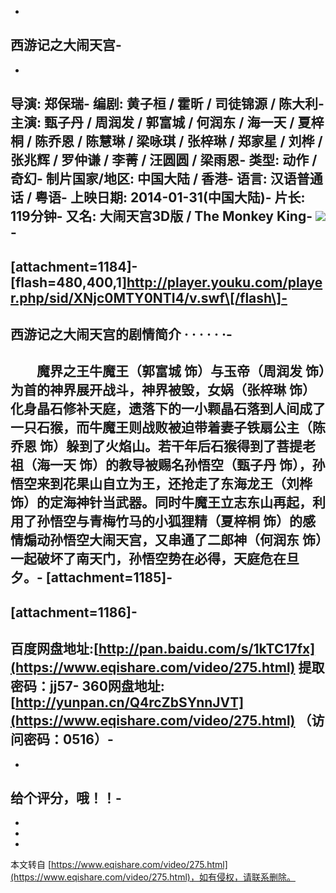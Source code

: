 -
**西游记之大闹天宫**-
-
-
导演: 郑保瑞-
编剧: 黄子桓 / 霍昕 / 司徒锦源 / 陈大利-
主演: 甄子丹 / 周润发 / 郭富城 / 何润东 / 海一天 / 夏梓桐 / 陈乔恩 / 陈慧琳 / 梁咏琪 / 张梓琳 / 郑家星 / 刘桦 / 张兆辉 / 罗仲谦 / 李菁 / 汪圆圆 / 梁雨恩-
类型: 动作 / 奇幻-
制片国家/地区: 中国大陆 / 香港-
语言: 汉语普通话 / 粤语-
上映日期: 2014-01-31(中国大陆)-
片长: 119分钟-
又名: 大闹天宫3D版 / The Monkey King-
![](http://image11.m1905.cn/uploadfile/2014/0115/20140115091634124499.jpg)-
-
\[attachment=1184\]-
\[flash=480,400,1\]http://player.youku.com/player.php/sid/XNjc0MTY0NTI4/v.swf\[/flash\]-
-
**西游记之大闹天宫的剧情简介 · · · · · ·**-
-
　　魔界之王牛魔王（郭富城 饰）与玉帝（周润发 饰）为首的神界展开战斗，神界被毁，女娲（张梓琳 饰）化身晶石修补天庭，遗落下的一小颗晶石落到人间成了一只石猴，而牛魔王则战败被迫带着妻子铁扇公主（陈乔恩 饰）躲到了火焰山。若干年后石猴得到了菩提老祖（海一天 饰）的教导被赐名孙悟空（甄子丹 饰），孙悟空来到花果山自立为王，还抢走了东海龙王（刘桦 饰）的定海神针当武器。同时牛魔王立志东山再起，利用了孙悟空与青梅竹马的小狐狸精（夏梓桐 饰）的感情煽动孙悟空大闹天宫，又串通了二郎神（何润东 饰）一起破坏了南天门，孙悟空势在必得，天庭危在旦夕。-
\[attachment=1185\]-
-
\[attachment=1186\]-
-
百度网盘地址:[http://pan.baidu.com/s/1kTC17fx](https://www.eqishare.com/video/275.html) 提取密码：jj57-
360网盘地址:[http://yunpan.cn/Q4rcZbSYnnJVT](https://www.eqishare.com/video/275.html) （访问密码：0516）-
-
-
给个评分，哦！！-
-
-
-

-

本文转自 [https://www.eqishare.com/video/275.html](https://www.eqishare.com/video/275.html)，如有侵权，请联系删除。